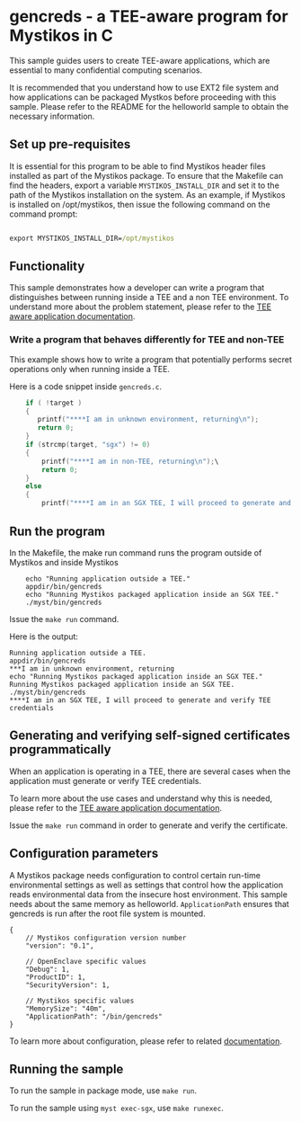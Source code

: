 # gencreds -  a TEE-aware program for Mystikos in C

This sample guides users to create TEE-aware applications, which are
essential to many confidential computing scenarios.

It is recommended that you understand how to use EXT2 file system and how applications can be packaged
Mystkos before proceeding with this sample. Please refer to the README for the helloworld sample
to obtain the necessary information.


## Set up pre-requisites

It is essential for this program to be able to find Mystikos header files installed as part of the Mystikos package.
To ensure that the Makefile can find the headers, export a variable `MYSTIKOS_INSTALL_DIR` and set it to the path of
the Mystikos installation on the system. As an example, if Mystikos is installed on /opt/mystikos, then issue
 the following command on the command prompt:

```cmd

export MYSTIKOS_INSTALL_DIR=/opt/mystikos

```
## Functionality

This sample demonstrates how a developer can write a program that distinguishes between running inside a TEE and a non TEE environment.
To understand more about the problem statement, please refer to the [TEE aware application documentation](../../../doc/user-getting-started-tee-aware.md).


### Write a program that behaves differently for TEE and non-TEE

This example shows how to write a program that potentially performs secret
operations only when running inside a TEE.

Here is a code snippet inside `gencreds.c`.

```c
    if ( !target )
    {
       printf("****I am in unknown environment, returning\n");
       return 0;
    }
    if (strcmp(target, "sgx") != 0)
    {
        printf("****I am in non-TEE, returning\n");\
        return 0;
    }
    else
    {
        printf("****I am in an SGX TEE, I will proceed to generate and verify TEE credentials\n");\
```



## Run the program

In the Makefile, the make run command runs the program outside of Mystikos and inside Mystikos
```
	echo "Running application outside a TEE."
	appdir/bin/gencreds
	echo "Running Mystikos packaged application inside an SGX TEE."
	./myst/bin/gencreds
```

Issue the `make run` command.

Here is the output:
```
Running application outside a TEE.
appdir/bin/gencreds
***I am in unknown environment, returning
echo "Running Mystikos packaged application inside an SGX TEE."
Running Mystikos packaged application inside an SGX TEE.
./myst/bin/gencreds
****I am in an SGX TEE, I will proceed to generate and verify TEE credentials
```

## Generating and verifying self-signed certificates programmatically

When an application is operating in a TEE, there are several cases when the application must generate or verify TEE credentials.

To learn more about the use cases and understand why this is needed, please refer to the [TEE aware application documentation](../../../doc/user-getting-started-tee-aware.md).


Issue the `make run` command in order to generate and verify the certificate.

## Configuration parameters

A Mystikos package needs configuration to control certain run-time environmental settings as well as settings that control how the application reads environmental data from the insecure host environment.
This sample needs about the same memory as helloworld. `ApplicationPath` ensures that gencreds is run after the root file system is mounted. 

```
{
    // Mystikos configuration version number
    "version": "0.1",

    // OpenEnclave specific values
    "Debug": 1,
    "ProductID": 1,
    "SecurityVersion": 1,

    // Mystikos specific values
    "MemorySize": "40m",
    "ApplicationPath": "/bin/gencreds"
}
```
To learn more about configuration, please refer to related [documentation](../../doc/sign-package.md).

## Running the sample

To run the sample in package mode, use `make run`.

To run the sample using `myst exec-sgx`, use `make runexec`.
